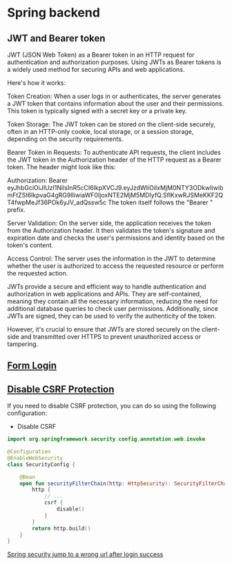 # Spring backend

## JWT and Bearer token


JWT (JSON Web Token) as a Bearer token in an HTTP request for authentication and authorization purposes. Using JWTs as Bearer tokens is a widely used method for securing APIs and web applications.

Here's how it works:

Token Creation: When a user logs in or authenticates, the server generates a JWT token that contains information about the user and their permissions. This token is typically signed with a secret key or a private key.

Token Storage: The JWT token can be stored on the client-side securely, often in an HTTP-only cookie, local storage, or a session storage, depending on the security requirements.

Bearer Token in Requests: To authenticate API requests, the client includes the JWT token in the Authorization header of the HTTP request as a Bearer token. The header might look like this:

Authorization: Bearer eyJhbGciOiJIUzI1NiIsInR5cCI6IkpXVCJ9.eyJzdWIiOiIxMjM0NTY3ODkwIiwibmFtZSI6IkpvaG4gRG9lIiwiaWF0IjoxNTE2MjM5MDIyfQ.SflKxwRJSMeKKF2QT4fwpMeJf36POk6yJV_adQssw5c
The token itself follows the "Bearer " prefix.

Server Validation: On the server side, the application receives the token from the Authorization header. It then validates the token's signature and expiration date and checks the user's permissions and identity based on the token's content.

Access Control: The server uses the information in the JWT to determine whether the user is authorized to access the requested resource or perform the requested action.

JWTs provide a secure and efficient way to handle authentication and authorization in web applications and APIs. They are self-contained, meaning they contain all the necessary information, reducing the need for additional database queries to check user permissions. Additionally, since JWTs are signed, they can be used to verify the authenticity of the token.

However, it's crucial to ensure that JWTs are stored securely on the client-side and transmitted over HTTPS to prevent unauthorized access or tampering.
## [Form Login](https://docs.spring.io/spring-security/reference/servlet/authentication/passwords/form.html#servlet-authentication-form-custom)
## [Disable CSRF Protection](https://docs.spring.io/spring-security/reference/servlet/exploits/csrf.html#disable-csrf)

If you need to disable CSRF protection, you can do so using the following configuration:

- Disable CSRF
```kotlin
import org.springframework.security.config.annotation.web.invoke

@Configuration
@EnableWebSecurity
class SecurityConfig {

    @Bean
    open fun securityFilterChain(http: HttpSecurity): SecurityFilterChain {
        http {
            // ...
            csrf {
                disable()
            }
        }
        return http.build()
    }
}
```

[Spring security jump to a wrong url after login success](https://github.com/spring-projects/spring-security/issues/12635)